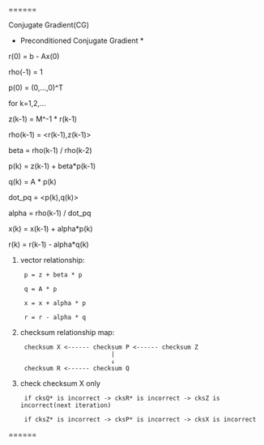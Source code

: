 ======

Conjugate Gradient(CG)

 
 * Preconditioned Conjugate Gradient   *
 
 
 r(0)    = b - Ax(0)
 
 rho(-1) = 1
 
 p(0)    = (0,...,0)^T
 
 
 for k=1,2,...
 
   z(k-1)    = M^-1 * r(k-1)
   
   rho(k-1)  = <r(k-1),z(k-1)>
   
   beta      = rho(k-1) / rho(k-2)
   
   p(k)      = z(k-1) + beta*p(k-1)
   
   q(k)      = A * p(k)
   
   dot_pq    = <p(k),q(k)>
   
   alpha     = rho(k-1) / dot_pq
   
   x(k)      = x(k-1) + alpha*p(k)
   
   r(k)      = r(k-1) - alpha*q(k)
 

1. vector relationship:

        p = z + beta * p
        
        q = A * p
        
        x = x + alpha * p
        
        r = r - alpha * q

2. checksum relationship map:

        checksum X <------ checksum P <------ checksum Z
                                |
                                ↓
        checksum R <------ checksum Q

3. check checksum X only

        if cksQ* is incorrect -> cksR* is incorrect -> cksZ is incorrect(next iteration)
        
        if cksZ* is incorrect -> cksP* is incorrect -> cksX is incorrect

======